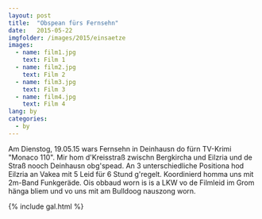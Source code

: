 ```yaml
---
layout: post
title:  "Obspean fürs Fernsehn"
date:   2015-05-22
imgfolder: /images/2015/einsaetze
images:
  - name: film1.jpg
    text: Film 1
  - name: film2.jpg
    text: Film 2
  - name: film3.jpg
    text: Film 3
  - name: film4.jpg
    text: Film 4
lang: by
categories:
  - by
---
```


Am Dienstog, 19.05.15 wars Fernsehn in Deinhausn do fürn TV-Krimi "Monaco 110". Mir hom d'Kreisstraß zwischn Bergkircha und Eilzria und de Straß nooch Deinhausn obg'spead. An 3 unterschiedliche Positiona hod Eilzria an Vakea mit 5 Leid für 6 Stund g'regelt. Koordinierd homma uns mit 2m-Band Funkgeräde. Ois obbaud worn is is a LKW vo de Filmleid im Grom hänga bliem und vo uns mit am Bulldoog nauszong worn.

{% include gal.html %}

